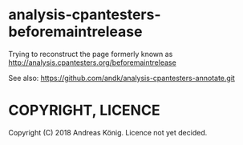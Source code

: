 # analysis-cpantesters-beforemaintrelease

Trying to reconstruct the page formerly known as http://analysis.cpantesters.org/beforemaintrelease

See also: https://github.com/andk/analysis-cpantesters-annotate.git

# COPYRIGHT, LICENCE

Copyright (C) 2018 Andreas König. Licence not yet decided.
